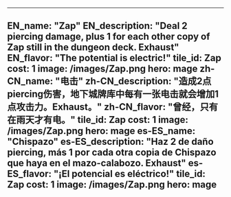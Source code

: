 ---

EN_name: "Zap"
EN_description: "Deal 2 piercing damage, plus 1 for each other copy of Zap still in the dungeon deck. Exhaust"
EN_flavor: "The potential is electric!"
tile_id: Zap
cost: 1
image: /images/Zap.png
hero: mage
zh-CN_name: "电击"
zh-CN_description: "造成2点piercing伤害，地下城牌库中每有一张电击就会增加1点攻击力。Exhaust。"
zh-CN_flavor: "曾经，只有在雨天才有电。"
tile_id: Zap
cost: 1
image: /images/Zap.png
hero: mage
es-ES_name: "Chispazo"
es-ES_description: "Haz 2 de daño piercing, más 1 por cada otra copia de Chispazo que haya en el mazo-calabozo. Exhaust"
es-ES_flavor: "¡El potencial es eléctrico!"
tile_id: Zap
cost: 1
image: /images/Zap.png
hero: mage
---